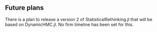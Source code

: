 ## Future plans

There is a plan to release a version 2 of StatisticalRethinking.jl that will be based on DynamicHMC.jl. No firm timeline has been set for this.
